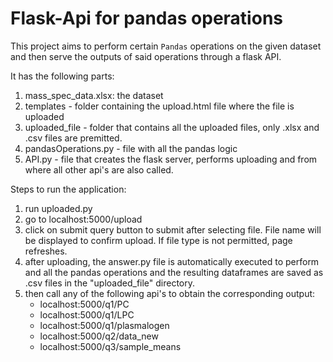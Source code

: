 # Flask-Api for pandas operations

This project aims to perform certain `Pandas` operations on the given dataset and then serve the outputs of said operations through a flask API.

It has the following parts:
1. mass_spec_data.xlsx: the dataset
2. templates - folder containing the upload.html file where the file is uploaded
3. uploaded_file - folder that contains all the uploaded files, only .xlsx and .csv files are premitted.
4. pandasOperations.py - file with all the pandas logic
5. API.py - file that creates the flask server, performs uploading and from where all other api's are also called.

Steps to run the application:
1. run uploaded.py
2. go to localhost:5000/upload
3. click on submit query button to submit after selecting file. File name will be displayed to confirm upload. If file type is not permitted, page refreshes.
4. after uploading, the answer.py file is automatically executed to perform and all the pandas operations and the resulting dataframes are saved as .csv files in the "uploaded_file" directory.
5. then call any of the following api's to obtain the corresponding output:
    * localhost:5000/q1/PC
    * localhost:5000/q1/LPC
    * localhost:5000/q1/plasmalogen
    * localhost:5000/q2/data_new
    * localhost:5000/q3/sample_means
